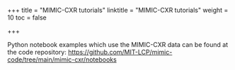 +++
title = "MIMIC-CXR tutorials"
linktitle = "MIMIC-CXR tutorials"
weight = 10
toc = false

+++


Python notebook examples which use the MIMIC-CXR data can be found at the code repository:
https://github.com/MIT-LCP/mimic-code/tree/main/mimic-cxr/notebooks